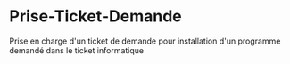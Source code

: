 # Prise-Ticket-Demande
Prise en charge d'un ticket de demande pour installation d'un programme demandé dans le ticket informatique
